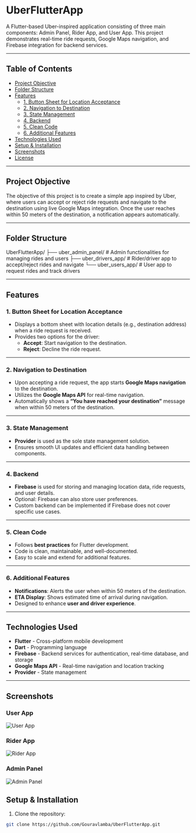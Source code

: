 # UberFlutterApp

A Flutter-based Uber-inspired application consisting of three main components: Admin Panel, Rider App, and User App. This project demonstrates real-time ride requests, Google Maps navigation, and Firebase integration for backend services.

---

## Table of Contents
- [Project Objective](#project-objective)
- [Folder Structure](#folder-structure)
- [Features](#features)
  - [1. Button Sheet for Location Acceptance](#1-button-sheet-for-location-acceptance)
  - [2. Navigation to Destination](#2-navigation-to-destination)
  - [3. State Management](#3-state-management)
  - [4. Backend](#4-backend)
  - [5. Clean Code](#5-clean-code)
  - [6. Additional Features](#6-additional-features)
- [Technologies Used](#technologies-used)
- [Setup & Installation](#setup--installation)
- [Screenshots](#screenshots)
- [License](#license)

---

## Project Objective

The objective of this project is to create a simple app inspired by Uber, where users can accept or reject ride requests and navigate to the destination using live Google Maps integration. Once the user reaches within 50 meters of the destination, a notification appears automatically.

---

## Folder Structure

UberFlutterApp/
├── uber_admin_panel/ # Admin functionalities for managing rides and users
├── uber_drivers_app/ # Rider/driver app to accept/reject rides and navigate
└── uber_users_app/ # User app to request rides and track drivers


---

## Features

### 1. Button Sheet for Location Acceptance
- Displays a bottom sheet with location details (e.g., destination address) when a ride request is received.
- Provides two options for the driver:
  - **Accept**: Start navigation to the destination.
  - **Reject**: Decline the ride request.

---

### 2. Navigation to Destination
- Upon accepting a ride request, the app starts **Google Maps navigation** to the destination.
- Utilizes the **Google Maps API** for real-time navigation.
- Automatically shows a **“You have reached your destination”** message when within 50 meters of the destination.

---

### 3. State Management
- **Provider** is used as the sole state management solution.
- Ensures smooth UI updates and efficient data handling between components.

---

### 4. Backend
- **Firebase** is used for storing and managing location data, ride requests, and user details.
- Optional: Firebase can also store user preferences.
- Custom backend can be implemented if Firebase does not cover specific use cases.

---

### 5. Clean Code
- Follows **best practices** for Flutter development.
- Code is clean, maintainable, and well-documented.
- Easy to scale and extend for additional features.

---

### 6. Additional Features
- **Notifications**: Alerts the user when within 50 meters of the destination.
- **ETA Display**: Shows estimated time of arrival during navigation.
- Designed to enhance **user and driver experience**.

---

## Technologies Used
- **Flutter** - Cross-platform mobile development
- **Dart** - Programming language
- **Firebase** - Backend services for authentication, real-time database, and storage
- **Google Maps API** - Real-time navigation and location tracking
- **Provider** - State management

---

## Screenshots

### User App
![User App](screenshot3.png)

### Rider App
![Rider App](screenshot2.png)

### Admin Panel
![Admin Panel](screenshot_admin1.png)


## Setup & Installation

1. Clone the repository:
```bash
git clone https://github.com/Gouravlamba/UberFlutterApp.git
